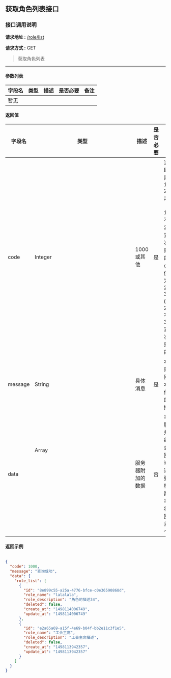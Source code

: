 ## 获取角色列表接口

### 接口调用说明

__请求地址 :__ [/role/list](#)

__请求方式 :__ GET

> 获取角色列表

--------------------------------------

#### 参数列表

|字段名|类型|描述|是否必要|备注|
|-|-|-|-|-|
|暂无| | | | |


#### 返回值

|字段名|类型|描述|是否必要|备注|
|-|-|-|-|-|
|code|Integer|1000 或其他|是|当code取值范围为 1000 - 2000 之间时（包含1000, 不包含2000）表示此次操作是成功的。当code取值范围为 2000 - 3000 (包含2000, 不包含3000)表示此次操作是失败的|
|message|String|具体消息|是|本字段是服务器对于本次操作结果的消息描述|
|data|Array<Object>|服务器附加的数据|否|本字段服务器并不是每次都会返回，大当每次请求需要返回相应的数据时本字段将会返回，并且是一个数组|


#### 返回示例

```json

{
  "code": 1000,
  "message": "查询成功",
  "data": {
    "role_list": [
      {
        "id": "8e899c55-a25a-4776-bfce-c0e36590868d",
        "role_name": "lalalala",
        "role_description": "角色的描述34",
        "deleted": false,
        "create_at": "1498114006749",
        "update_at": "1498114006749"
      },
      {
        "id": "e2a65a69-a15f-4e69-b04f-bb2e11c3f1e5",
        "role_name": "工会主席",
        "role_description": "工会主席描述",
        "deleted": false,
        "create_at": "1498113942357",
        "update_at": "1498113942357"
      }
    ]
  }
}

```

